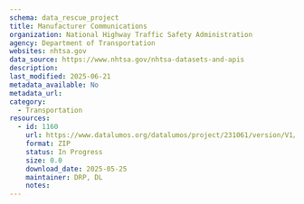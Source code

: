 ```yaml
---
schema: data_rescue_project 
title: Manufacturer Communications
organization: National Highway Traffic Safety Administration
agency: Department of Transportation
websites: nhtsa.gov
data_source: https://www.nhtsa.gov/nhtsa-datasets-and-apis
description: 
last_modified: 2025-06-21
metadata_available: No
metadata_url: 
category:
  - Transportation 
resources:
  - id: 1160
    url: https://www.datalumos.org/datalumos/project/231061/version/V1/view
    format: ZIP
    status: In Progress
    size: 0.0
    download_date: 2025-05-25
    maintainer: DRP, DL
    notes: 
---
```

